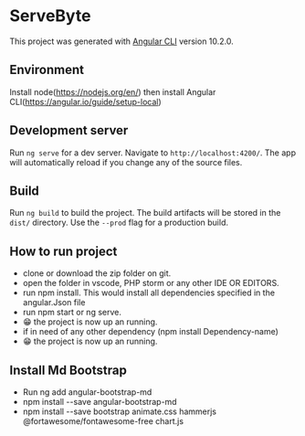 # ServeByte

This project was generated with [Angular CLI](https://github.com/angular/angular-cli) version 10.2.0.

## Environment
Install node(https://nodejs.org/en/) then install Angular CLI(https://angular.io/guide/setup-local)

## Development server

Run `ng serve` for a dev server. Navigate to `http://localhost:4200/`. The app will automatically reload if you change any of the source files.

## Build

Run `ng build` to build the project. The build artifacts will be stored in the `dist/` directory. Use the `--prod` flag for a production build.

## How to run project
<ul>
  <li>clone or download the zip folder on git.</li>
  <li>open the folder in vscode, PHP storm or any other IDE OR EDITORS.</li>
  <li>run npm install. This would install all dependencies specified in the angular.Json file</li>
  <li>run npm start or ng serve.</li>
  <li>😁 the project is now up an running.</li>
  <li> if in need of any other dependency (npm install Dependency-name)</li>
  <li>😁 the project is now up an running.</li>
</ul>

## Install Md Bootstrap
<ul>
  <li>Run ng add angular-bootstrap-md</li>
<li>npm install --save angular-bootstrap-md</li>
  <li>npm install --save bootstrap animate.css hammerjs @fortawesome/fontawesome-free chart.js</li>
  <ul>

